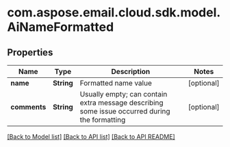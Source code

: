 
# com.aspose.email.cloud.sdk.model.AiNameFormatted
## Properties
Name | Type | Description | Notes
------------ | ------------- | ------------- | -------------
**name** | **String** | Formatted name value              |  [optional]
**comments** | **String** | Usually empty; can contain extra message describing some issue occurred during the formatting              |  [optional]




[[Back to Model list]](README.md#documentation-for-models) [[Back to API list]](README.md#documentation-for-api-endpoints) [[Back to API README]](README.md)

